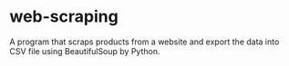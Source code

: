 # web-scraping
A program that scraps products from a website and export the data into CSV file using BeautifulSoup by Python.
